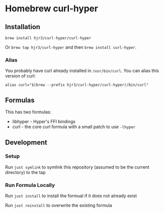 # Homebrew curl-hyper

## Installation

`brew install hjr3/curl-hyper/curl-hyper`

Or `brew tap hjr3/curl-hyper` and then `brew install curl-hyper`.

### Alias
You probably have curl already installed in `/usr/bin/curl`. You can alias this version of curl:

`alias curl="$(brew --prefix hjr3/curl-hyper/curl-hyper)/bin/curl"`

## Formulas

This has two formulas:

- libhyper - Hyper's FFI bindings
- curl - the core curl formula with a small patch to use `-lhyper`

## Development

### Setup

Run `just symlink` to symlink this repository (assumed to be the current directory) to the tap

### Run Formula Locally

Run `just install` to install the formual if it does not already exist

Run `just reinstall` to overwrite the existing formula

### Teardown

Run `just uninstall` to remove `hjr3/curl-hyper/curl-hyper`

Run `just unlink` to remove the `hjr3/homebrew-curl-hyper` tap

You can also run `just teardown` to do both of these steps.
